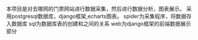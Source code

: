 本项目是对去哪网的门票网站进行数据采集，然后进行数据分析，图表展示。
采用postgresql数据库，django框架,echarts图表。
spider为采集程序，将数据存入数据库
sql为数据库表的创建和之间的关系
web为django框架的前端数据展示部分


